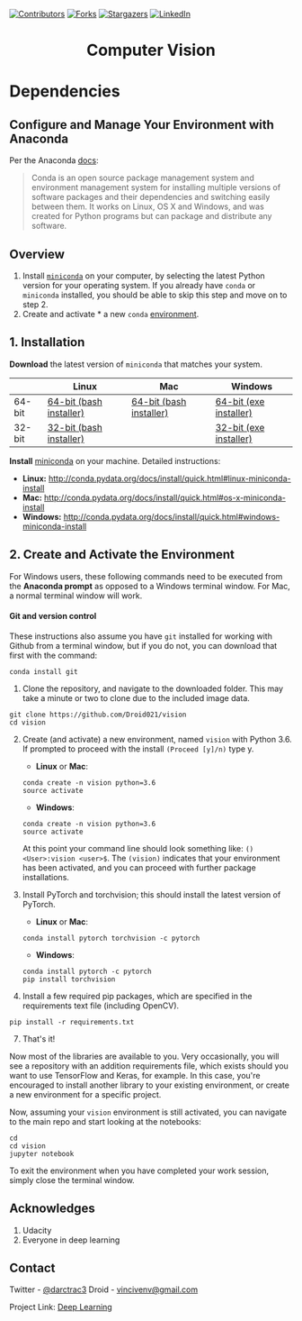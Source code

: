 [![Contributors][contributors-shield]][contributors-url]
[![Forks][forks-shield]][forks-url]
[![Stargazers][stars-shield]][stars-url]
[![LinkedIn][linkedin-shield]][linkedin-url]

<h1 align="center">
 Computer Vision
   </h1>

# Dependencies

## Configure and Manage Your Environment with Anaconda

Per the Anaconda [docs](http://conda.pydata.org/docs):

> Conda is an open source package management system and environment management system 
for installing multiple versions of software packages and their dependencies and 
switching easily between them. It works on Linux, OS X and Windows, and was created 
for Python programs but can package and distribute any software.

## Overview

1. Install [`miniconda`](http://conda.pydata.org/miniconda.html) on your computer, by selecting the latest Python version for your operating system. If you already have `conda` or `miniconda` installed, you should be able to skip this step and move on to step 2.
2. Create and activate * a new `conda` [environment](http://conda.pydata.org/docs/using/envs.html).

## 1. Installation

**Download** the latest version of `miniconda` that matches your system.

|        | Linux | Mac | Windows | 
|--------|-------|-----|---------|
| 64-bit | [64-bit (bash installer)][lin64] | [64-bit (bash installer)][mac64] | [64-bit (exe installer)][win64]
| 32-bit | [32-bit (bash installer)][lin32] |  | [32-bit (exe installer)][win32]

[win64]: https://repo.continuum.io/miniconda/Miniconda3-latest-Windows-x86_64.exe
[win32]: https://repo.continuum.io/miniconda/Miniconda3-latest-Windows-x86.exe
[mac64]: https://repo.continuum.io/miniconda/Miniconda3-latest-MacOSX-x86_64.sh
[lin64]: https://repo.continuum.io/miniconda/Miniconda3-latest-Linux-x86_64.sh
[lin32]: https://repo.continuum.io/miniconda/Miniconda3-latest-Linux-x86.sh

**Install** [miniconda](http://conda.pydata.org/miniconda.html) on your machine. Detailed instructions:

- **Linux:** http://conda.pydata.org/docs/install/quick.html#linux-miniconda-install
- **Mac:** http://conda.pydata.org/docs/install/quick.html#os-x-miniconda-install
- **Windows:** http://conda.pydata.org/docs/install/quick.html#windows-miniconda-install

## 2. Create and Activate the Environment

For Windows users, these following commands need to be executed from the **Anaconda prompt** as opposed to a Windows terminal window. For Mac, a normal terminal window will work. 

#### Git and version control
These instructions also assume you have `git` installed for working with Github from a terminal window, but if you do not, you can download that first with the command:
```
conda install git
```

1. Clone the repository, and navigate to the downloaded folder. This may take a minute or two to clone due to the included image data.
```
git clone https://github.com/Droid021/vision
cd vision
```

2. Create (and activate) a new environment, named `vision` with Python 3.6. If prompted to proceed with the install `(Proceed [y]/n)` type y.

	- __Linux__ or __Mac__: 
	```
	conda create -n vision python=3.6
	source activate 
	```
	- __Windows__: 
	```
	conda create -n vision python=3.6
	source activate 
	```
	
	At this point your command line should look something like: `() <User>:vision <user>$`. The `(vision)` indicates that your environment has been activated, and you can proceed with further package installations.

3. Install PyTorch and torchvision; this should install the latest version of PyTorch.
	
	- __Linux__ or __Mac__: 
	```
	conda install pytorch torchvision -c pytorch 
	```
	- __Windows__: 
	```
	conda install pytorch -c pytorch
	pip install torchvision
	```

6. Install a few required pip packages, which are specified in the requirements text file (including OpenCV).
```
pip install -r requirements.txt
```

7. That's it!

Now most of the libraries are available to you. Very occasionally, you will see a repository with an addition requirements file, which exists should you want to use TensorFlow and Keras, for example. In this case, you're encouraged to install another library to your existing environment, or create a new environment for a specific project. 

Now, assuming your `vision` environment is still activated, you can navigate to the main repo and start looking at the notebooks:

```
cd
cd vision
jupyter notebook
```

To exit the environment when you have completed your work session, simply close the terminal window.

## Acknowledges
1. Udacity
2. Everyone in deep learning 

## Contact

Twitter - [@darctrac3](https://twitter.com/darctrac3) Droid - vincivenv@gmail.com

Project Link: [Deep Learning](https://github.com/Droid021/vision)

<!-- MARKDOWN LINKS & IMAGES -->
<!-- https://www.markdownguide.org/basic-syntax/#reference-style-links -->

[contributors-shield]: https://img.shields.io/github/contributors/Droid021/vision.svg?style=flat-square
[contributors-url]: https://github.com/Droid021/vision/graphs/contributors
[forks-shield]: https://img.shields.io/github/forks/Droid021/vision.svg?style=flat-square
[forks-url]: https://github.com/Droid021/vision/network/members
[stars-shield]: https://img.shields.io/github/stars/Droid021/vision.svg?style=flat-square
[stars-url]: https://github.com/Droid021/vision/stargazers
[license-shield]: https://img.shields.io/github/license/Droid021/vision.svg?style=flat-square
[linkedin-shield]: https://img.shields.io/badge/-LinkedIn-black.svg?style=flat-square&logo=linkedin&colorB=555
[linkedin-url]: https://www.linkedin.com/in/v3nvince

